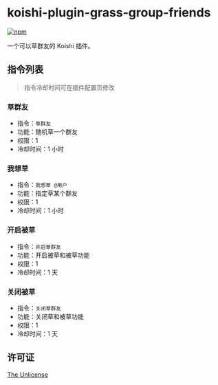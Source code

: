 # koishi-plugin-grass-group-friends

[![npm](https://img.shields.io/npm/v/koishi-plugin-grass-group-friends?style=flat-square)](https://www.npmjs.com/package/koishi-plugin-grass-group-friends)

一个可以草群友的 Koishi 插件。

## 指令列表

> 指令冷却时间可在插件配置页修改

### 草群友

- 指令：`草群友`
- 功能：随机草一个群友
- 权限：1
- 冷却时间：1 小时

### 我想草

- 指令：`我想草 @用户`
- 功能：指定草某个群友
- 权限：1
- 冷却时间：1 小时

### 开启被草

- 指令：`开启草群友`
- 功能：开启被草和被草功能
- 权限：1
- 冷却时间：1 天

### 关闭被草

- 指令：`关闭草群友`
- 功能：关闭草和被草功能
- 权限：1
- 冷却时间：1 天

## 许可证

[The Unlicense](LICENSE)
